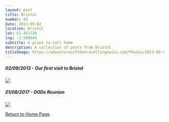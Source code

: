 ```yaml
---
layout: post
title: Bristol
number: 93
date: 2013-09-02
location: Bristol
lat: 51.451720
lng: -2.599644
subtitle: A place to call home
description: A collection of posts from Bristol 
titleImage: https://adventuresofthetravellingtwins.com/Photos/2013-09-02-Bristol/day13-min.JPG
---
```


<h5>02/09/2013 - Our first visit to Bristol</h5>
<a target="_blank" href="https://adventuresofthetravellingtwins.com/subposts/Bristol2013"><img src="https://adventuresofthetravellingtwins.com/Photos/2013-09-02-Bristol/day14-min.JPG" class="image3"></a>

<h5>21/08/2017 - OODs Reunion</h5>
<a target="_blank" href="https://adventuresofthetravellingtwins.com/subposts/BristolOODsReunion2017"><img src="https://adventuresofthetravellingtwins.com/Photos/2017-08-21-Bristol/cover-min.JPG" class="image3"></a>

<a href="https://adventuresofthetravellingtwins.com/">Return to Home Page</a>
